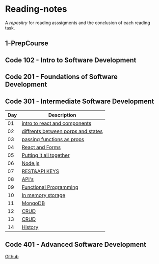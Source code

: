 # Reading-notes
  A *repositry* for reading asssigments and the conclusion of each reading task.
  
## 1-PrepCourse 
## Code 102 - Intro to Software Development
## Code 201 - Foundations of Software Development
## Code 301 - Intermediate Software Development
| Day | Description |
| --- | ----------- |
| 01 | [intro to react and components ](https://github.com/Alhaimouni/reading-notes/blob/main/Class%2001/Day%2001.md) |
| 02 |  [diffrents between porps and states ](https://github.com/Alhaimouni/reading-notes/blob/main/Class%2001/Day02.md) |    
| 03 | [passing functions as props](https://github.com/Alhaimouni/reading-notes/blob/main/Class%2001/Day03.md) |
| 04 | [React and Forms](https://github.com/Alhaimouni/reading-notes/blob/main/Class%2001/Day04.md) |
| 05 | [Putting it all together](https://github.com/Alhaimouni/reading-notes/blob/main/Class%2001/Day05.md)
| 06 | [Node.js](https://github.com/Alhaimouni/reading-notes/blob/main/Class%2001/Day06.md)
| 07 | [REST&API KEYS](https://github.com/Alhaimouni/reading-notes/blob/main/Class%2001/Day07.md)
| 08 | [API's](https://github.com/Alhaimouni/reading-notes/blob/main/Class%2001/Day08.md)
| 09 | [Functional Programming](https://github.com/Alhaimouni/reading-notes/blob/main/Class%2001/Day09.md)
| 10 | [In memory storage](https://github.com/Alhaimouni/reading-notes/blob/main/Class%2001/Day10.md)
| 11 | [MongoDB](https://github.com/Alhaimouni/reading-notes/blob/main/Class%2001/Day11.md)
| 12 | [CRUD](https://github.com/Alhaimouni/reading-notes/blob/main/Class%2001/Day12.md)
| 13 | [CRUD](https://github.com/Alhaimouni/reading-notes/blob/main/Class%2001/Day13.md)
| 14 | [History](https://github.com/Alhaimouni/reading-notes/blob/main/Class%2001/Day14.md)

## Code 401 - Advanced Software Development

[Github](https://github.com/Alhaimouni)

